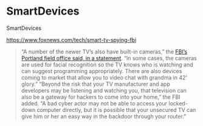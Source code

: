 # SmartDevices
SmartDevices

https://www.foxnews.com/tech/smart-tv-spying-fbi

> “A number of the newer TV’s also have built-in cameras,” the [FBI’s Portland field office said, in a statement](https://www.fbi.gov/contact-us/field-offices/portland/news/press-releases/tech-tuesdaysmart-tvs). “In some cases, the cameras are used for facial recognition so the TV knows who is watching and can suggest programming appropriately. There are also devices coming to market that allow you to video chat with grandma in 42' glory.”
“Beyond the risk that your TV manufacturer and app developers may be listening and watching you, that television can also be a gateway for hackers to come into your home,” the FBI added. “A bad cyber actor may not be able to access your locked-down computer directly, but it is possible that your unsecured TV can give him or her an easy way in the backdoor through your router.”
